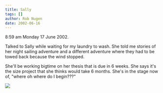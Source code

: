 ```yaml
---
title: Sally
tags: []
author: Rob Nugen
date: 2002-06-16
---
```


<p class=date>8:59 am Monday 17 June 2002.</p>

<p>Talked to Sally while waiting for my laundry to wash.  She told me
stories of her night sailing adventure and a different adventure where they
had to be towed back because the wind stopped.</p>

<p>She'll be working bigtime on her thesis that is due in 6 weeks.  She says
it's the size project that she thinks would take 6 months.  She's in the
stage now of, "where oh where do I begin???"</p>

<p><img src="/images/rob/wL-ROB.gif"/></p>

